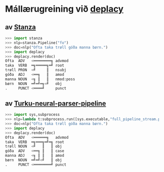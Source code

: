 # Mállærugreining við [deplacy](https://koichiyasuoka.github.io/deplacy/)

## av [Stanza](https://stanfordnlp.github.io/stanza)

```py
>>> import stanza
>>> nlp=stanza.Pipeline("fo")
>>> doc=nlp("Ofta taka trøll góða manna børn.")
>>> import deplacy
>>> deplacy.render(doc)
Ofta  ADV   <════════╗ advmod
taka  VERB  ═╗═════╗═╝ root
trøll PRON  <╝     ║   nsubj
góða  ADJ   <══╗   ║   amod
manna NOUN  <╗ ║   ║   nmod:poss
børn  NOUN  ═╝═╝═╗<╝   obj
.     PUNCT <════╝     punct
```

## av [Turku-neural-parser-pipeline](https://turkunlp.org/Turku-neural-parser-pipeline/)

```py
>>> import sys,subprocess
>>> nlp=lambda t:subprocess.run([sys.executable,"full_pipeline_stream.py","--gpu","-1","--conf","models_fo_oft/pipelines.yaml"],cwd="Turku-neural-parser-pipeline",input=t,encoding="utf-8",stdout=subprocess.PIPE).stdout
>>> doc=nlp("Ofta taka trøll góða manna børn.")
>>> import deplacy
>>> deplacy.render(doc)
Ofta  ADV   <══════╗   advmod
taka  VERB  ═╗═══╗═╝═╗ root
trøll NOUN  <╝   ║   ║ obj
góða  ADV   <══╗ ║   ║ case
manna ADJ   <╗ ║ ║   ║ amod
børn  NOUN  ═╝═╝<╝   ║ obj
.     PUNCT <════════╝ punct
```

